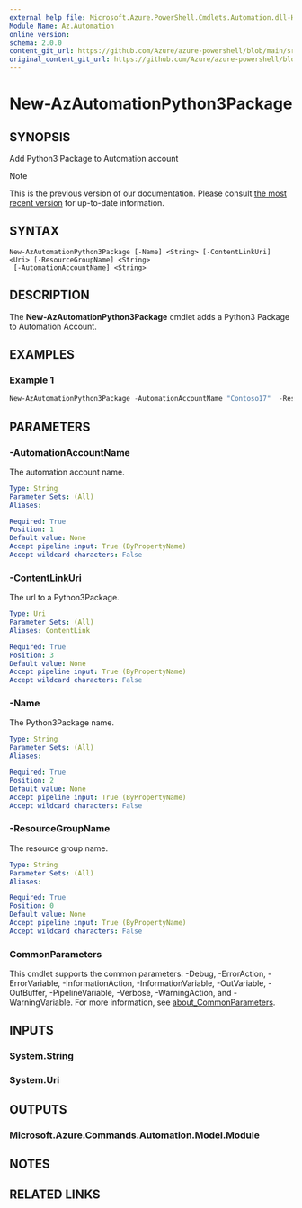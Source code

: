 ```yaml
---
external help file: Microsoft.Azure.PowerShell.Cmdlets.Automation.dll-Help.xml
Module Name: Az.Automation
online version: 
schema: 2.0.0
content_git_url: https://github.com/Azure/azure-powershell/blob/main/src/Automation/Automation/help/New-AzAutomationPython3Package.md
original_content_git_url: https://github.com/Azure/azure-powershell/blob/main/src/Automation/Automation/help/New-AzAutomationPython3Package.md
---
```


# New-AzAutomationPython3Package

## SYNOPSIS
Add Python3 Package to Automation account

> [!NOTE]
>This is the previous version of our documentation. Please consult [the most recent version](/powershell/module/az.automation/new-azautomationpython3package) for up-to-date information.

## SYNTAX

```
New-AzAutomationPython3Package [-Name] <String> [-ContentLinkUri] <Uri> [-ResourceGroupName] <String>
 [-AutomationAccountName] <String> 
```

## DESCRIPTION
The **New-AzAutomationPython3Package** cmdlet adds a Python3 Package to Automation Account.

## EXAMPLES

### Example 1
```powershell
New-AzAutomationPython3Package -AutomationAccountName "Contoso17"  -ResourceGroupName "ResourceGroup01" -Name "Python3PackageName" -ContentLinkUri "https://packageURI.com/package.whl"
```


## PARAMETERS

### -AutomationAccountName
The automation account name.

```yaml
Type: String
Parameter Sets: (All)
Aliases:

Required: True
Position: 1
Default value: None
Accept pipeline input: True (ByPropertyName)
Accept wildcard characters: False
```

### -ContentLinkUri
The url to a Python3Package.

```yaml
Type: Uri
Parameter Sets: (All)
Aliases: ContentLink

Required: True
Position: 3
Default value: None
Accept pipeline input: True (ByPropertyName)
Accept wildcard characters: False
```

### -Name
The Python3Package name.

```yaml
Type: String
Parameter Sets: (All)
Aliases:

Required: True
Position: 2
Default value: None
Accept pipeline input: True (ByPropertyName)
Accept wildcard characters: False
```

### -ResourceGroupName
The resource group name.

```yaml
Type: String
Parameter Sets: (All)
Aliases:

Required: True
Position: 0
Default value: None
Accept pipeline input: True (ByPropertyName)
Accept wildcard characters: False
```

### CommonParameters
This cmdlet supports the common parameters: -Debug, -ErrorAction, -ErrorVariable, -InformationAction, -InformationVariable, -OutVariable, -OutBuffer, -PipelineVariable, -Verbose, -WarningAction, and -WarningVariable. For more information, see [about_CommonParameters](http://go.microsoft.com/fwlink/?LinkID=113216).

## INPUTS

### System.String

### System.Uri

## OUTPUTS

### Microsoft.Azure.Commands.Automation.Model.Module

## NOTES

## RELATED LINKS
